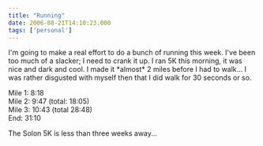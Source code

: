 ```yaml
---
title: "Running"
date: 2006-08-21T14:10:23.000
tags: ['personal']
---
```


I'm going to make a real effort to do a bunch of running this week. I've been too much of a slacker; I need to crank it up. I ran 5K this morning, it was nice and dark and cool. I made it \*almost\* 2 miles before I had to walk... I was rather disgusted with myself then that I did walk for 30 seconds or so.

Mile 1: 8:18  
Mile 2: 9:47 (total: 18:05)  
Mile 3: 10:43 (total 28:48)  
End: 31:10

The Solon 5K is less than three weeks away...
